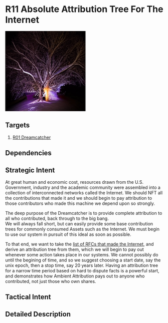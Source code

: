 # R11 Absolute Attribution Tree For The Internet
![ultimate attribution tree of the cold war internet Photorealistic - Volumetric lighting](/nfts/R11.png)

## Targets

1. [R01 Dreamcatcher](./R01.md)

## Dependencies


## Strategic Intent

At great human and economic cost, resources drawn from the U.S. Government, industry and the academic community were assembled into a collection of interconnected networks called the Internet. We should NFT all the contributions that made it and we should begin to pay attribution to those contributors who made this machine we depend upon so strongly.

The deep purpose of the Dreamcatcher is to provide complete attribution to all who contributed, back through to the big bang.  
We will always fall short, but can easily provide some base contribution trees for commonly consumed Assets such as the Internet.
We must begin to use our system in pursuit of this ideal as soon as possible.

To that end, we want to take the [list of RFCs that made the Internet](https://en.wikipedia.org/wiki/List_of_RFCs), and derive an attribution tree
from them, which we will begin to pay out whenever some action takes place in our systems.
We cannot possibly do until the begining of time, and so we suggest choosing a start date, say the unix epoch, then a stop time, say 20 years later.
Having an attribution tree for a narrow time period based on hard to dispute facts is a powerful start, and demonstrates how 
Ambient Attribution pays out to anyone who contributed, not just those who own shares.


## Tactical Intent

## Detailed Description


